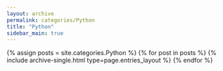 ```yaml
---
layout: archive
permalink: categories/Python
title: "Python"
sidebar_main: true
---
```


{% assign posts = site.categories.Python %}
{% for post in posts %} {% include archive-single.html type=page.entries_layout %} {% endfor %}